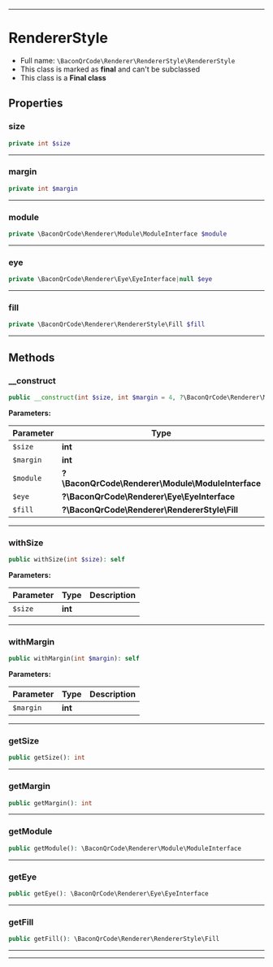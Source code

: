 ***

# RendererStyle





* Full name: `\BaconQrCode\Renderer\RendererStyle\RendererStyle`
* This class is marked as **final** and can't be subclassed
* This class is a **Final class**



## Properties


### size



```php
private int $size
```






***

### margin



```php
private int $margin
```






***

### module



```php
private \BaconQrCode\Renderer\Module\ModuleInterface $module
```






***

### eye



```php
private \BaconQrCode\Renderer\Eye\EyeInterface|null $eye
```






***

### fill



```php
private \BaconQrCode\Renderer\RendererStyle\Fill $fill
```






***

## Methods


### __construct



```php
public __construct(int $size, int $margin = 4, ?\BaconQrCode\Renderer\Module\ModuleInterface $module = null, ?\BaconQrCode\Renderer\Eye\EyeInterface $eye = null, ?\BaconQrCode\Renderer\RendererStyle\Fill $fill = null): mixed
```








**Parameters:**

| Parameter | Type | Description |
|-----------|------|-------------|
| `$size` | **int** |  |
| `$margin` | **int** |  |
| `$module` | **?\BaconQrCode\Renderer\Module\ModuleInterface** |  |
| `$eye` | **?\BaconQrCode\Renderer\Eye\EyeInterface** |  |
| `$fill` | **?\BaconQrCode\Renderer\RendererStyle\Fill** |  |




***

### withSize



```php
public withSize(int $size): self
```








**Parameters:**

| Parameter | Type | Description |
|-----------|------|-------------|
| `$size` | **int** |  |




***

### withMargin



```php
public withMargin(int $margin): self
```








**Parameters:**

| Parameter | Type | Description |
|-----------|------|-------------|
| `$margin` | **int** |  |




***

### getSize



```php
public getSize(): int
```











***

### getMargin



```php
public getMargin(): int
```











***

### getModule



```php
public getModule(): \BaconQrCode\Renderer\Module\ModuleInterface
```











***

### getEye



```php
public getEye(): \BaconQrCode\Renderer\Eye\EyeInterface
```











***

### getFill



```php
public getFill(): \BaconQrCode\Renderer\RendererStyle\Fill
```











***


***

